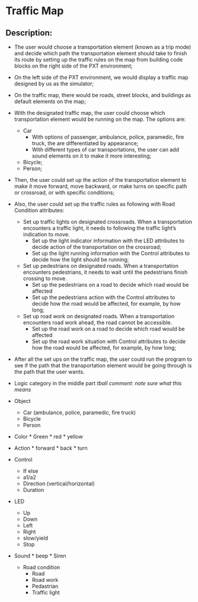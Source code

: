 # Traffic Map 

## Description:

* The user would choose a transportation element (known as a trip mode) and decide which path the transportation element 
should take to finish its route by setting up the traffic rules on the map from building code blocks on the right side of 
the PXT environment;

* On the left side of the PXT environment, we would display a traffic map designed by us as the simulator;
* On the traffic map, there would be roads, street blocks, and buildings as default elements on the map;

* With the designated traffic map, the user could choose which transportation element would be running on the map. 
The options are:
   * Car
      * With options of passenger, ambulance, police, paramedic, fire truck, the are differentiated by appearance;
      * With different types of car transportations, the user can add sound elements on it to make it more interesting;
   * Bicycle;
   * Person;

* Then, the user could set up the action of the transportation element to make it move forward, move backward, 
or make turns on specific path or crossroad, or with specific conditions;

* Also, the user could set up the traffic rules as following with Road Condition attributes:
   * Set up traffic lights on designated crossroads. When a transportation encounters a traffic light, it needs to 
      following the traffic light’s indication to move.
      * Set up the light indicator information with the LED attributes to decide action of the transportation on the crossroad;
      * Set up the light running information with the Control attributes to decide how the light should be running;
   * Set up pedestrians on designated roads. When a transportation encounters pedestrians, it needs to wait until the pedestrians finish crossing to move. 
      * Set up the pedestrians on a road to decide which road would be affected
      * Set up the pedestrians action with the Control attributes to decide how the road would be affected, for example, by how long;
   * Set up road work on designated roads. When a transportation encounters road work ahead, the road cannot be accessible.
      * Set up the road work on a road to decide which road would be affected
      * Set up the road work situation with Control attributes to decide how the road would be affected, for example, by how long;
* After all the set ups on the traffic map, the user could run the program to see if the path that the transportation element would be going through is the path that the user wants.

* Logic category in the middle part *tball comment: note sure what this means*

* Object
   * Car (ambulance, police, paramedic, fire truck) 
   * Bicycle 
   * Person
* Color 
      * Green 
      * red 
      * yellow
* Action 
      * forward 
      * back
      * turn 
* Control  
   * If else 
   * a1/a2
   * Direction (vertical/horizontal)
   * Duration
* LED
   * Up 
   * Down 
   * Left 
   * Right 
   * slow/yield 
   * Stop 
* Sound 
      * beep 
      * Siren 
   * Road condition
      * Road
      * Road work
      * Pedastrian
      * Traffic light
